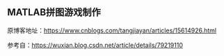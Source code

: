 ## MATLAB拼图游戏制作

原博客地址：https://www.cnblogs.com/tangjiayan/articles/15614926.html

参考自：https://wuxian.blog.csdn.net/article/details/79219110
